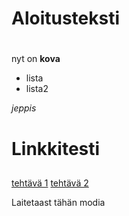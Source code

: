 # Aloitusteksti <h1>

nyt on **kova**

* lista
* lista2

_jeppis_

# Linkkitesti <h2>

[tehtävä 1](laskarit/viikko1/gitlog.txt)
[tehtävä 2](laskarit/viikko1/komentorivi.txt)

Laitetaast tähän modia


